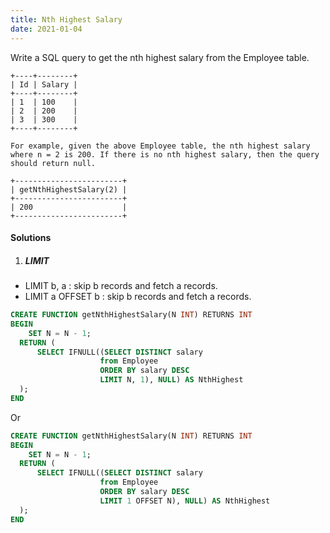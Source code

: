 ```yaml
---
title: Nth Highest Salary
date: 2021-01-04
---
```

Write a SQL query to get the nth highest salary from the Employee table.

```
+----+--------+
| Id | Salary |
+----+--------+
| 1  | 100    |
| 2  | 200    |
| 3  | 300    |
+----+--------+

For example, given the above Employee table, the nth highest salary where n = 2 is 200. If there is no nth highest salary, then the query should return null.

+------------------------+
| getNthHighestSalary(2) |
+------------------------+
| 200                    |
+------------------------+
```

#### Solutions

1. ##### LIMIT

- LIMIT b, a : skip b records and fetch a records.
- LIMIT a OFFSET b : skip b records and fetch a records.

```sql
CREATE FUNCTION getNthHighestSalary(N INT) RETURNS INT
BEGIN
    SET N = N - 1;
  RETURN (
      SELECT IFNULL((SELECT DISTINCT salary
                    from Employee
                    ORDER BY salary DESC
                    LIMIT N, 1), NULL) AS NthHighest
  );
END
```

Or

```sql
CREATE FUNCTION getNthHighestSalary(N INT) RETURNS INT
BEGIN
    SET N = N - 1;
  RETURN (
      SELECT IFNULL((SELECT DISTINCT salary 
                    from Employee 
                    ORDER BY salary DESC 
                    LIMIT 1 OFFSET N), NULL) AS NthHighest
  );
END
```